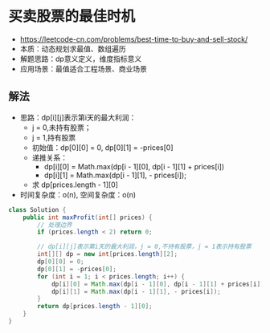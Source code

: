 # 买卖股票的最佳时机
- https://leetcode-cn.com/problems/best-time-to-buy-and-sell-stock/
- 本质：动态规划求最值、数组遍历
- 解题思路：dp意义定义，维度指标意义
- 应用场景：最值适合工程场景、商业场景

## 解法
- 思路：dp[i][j]表示第i天的最大利润：
    - j = 0,未持有股票；
    - j = 1,持有股票
    - 初始值：dp[0][0] = 0, dp[0][1] = -prices[0]
    - 递推关系：
        - dp[i][0] = Math.max(dp[i - 1][0], dp[i - 1][1] + prices[i])
        - dp[i][1] = Math.max(dp[i - 1][1], - prices[i]); 
    - 求 dp[prices.length - 1][0]
- 时间复杂度：o(n), 空间复杂度：o(n)
```java
class Solution {
    public int maxProfit(int[] prices) {
        // 处理边界
        if (prices.length < 2) return 0; 

        // dp[i][j]表示第i天的最大利润，j = 0,不持有股票，j = 1表示持有股票     
        int[][] dp = new int[prices.length][2];
        dp[0][0] = 0;
        dp[0][1] = -prices[0];
        for (int i = 1; i < prices.length; i++) {
            dp[i][0] = Math.max(dp[i - 1][0], dp[i - 1][1] + prices[i]);
            dp[i][1] = Math.max(dp[i - 1][1], - prices[i]);
        }
        return dp[prices.length - 1][0];
    }
}
```